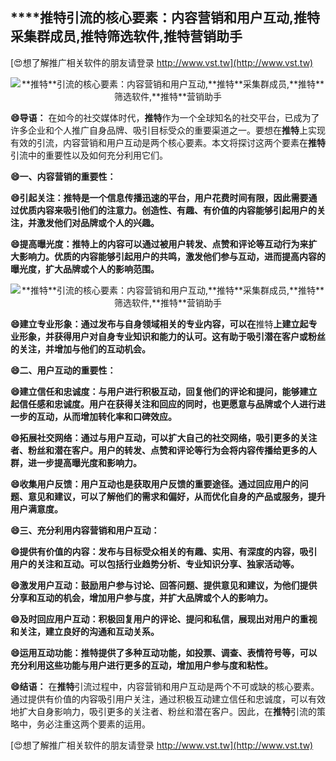 ## ****推特**引流的核心要素：内容营销和用户互动,**推特**采集群成员,**推特**筛选软件,**推特**营销助手**

[😍想了解推广相关软件的朋友请登录 http://www.vst.tw](http://www.vst.tw)

 <center><img src="https://vst.tw/MP4/tuiguang/png/2.png" alt="**推特**引流的核心要素：内容营销和用户互动,**推特**采集群成员,**推特**筛选软件,**推特**营销助手"></center>

**😄导语：**
在如今的社交媒体时代，**推特**作为一个全球知名的社交平台，已成为了许多企业和个人推广自身品牌、吸引目标受众的重要渠道之一。要想在**推特**上实现有效的引流，内容营销和用户互动是两个核心要素。本文将探讨这两个要素在**推特**引流中的重要性以及如何充分利用它们。

**😄一、内容营销的重要性：**

**😄引起关注：**推特**是一个信息传播迅速的平台，用户花费时间有限，因此需要通过优质内容来吸引他们的注意力。创造性、有趣、有价值的内容能够引起用户的关注，并激发他们对品牌或个人的兴趣。**

**😄提高曝光度：**推特**上的内容可以通过被用户转发、点赞和评论等互动行为来扩大影响力。优质的内容能够引起用户的共鸣，激发他们参与互动，进而提高内容的曝光度，扩大品牌或个人的影响范围。**

 <center><img src="https://vst.tw/MP4/tuiguang/png/3.png" alt="**推特**引流的核心要素：内容营销和用户互动,**推特**采集群成员,**推特**筛选软件,**推特**营销助手"></center>

**😄建立专业形象：通过发布与自身领域相关的专业内容，可以在**推特**上建立起专业形象，并获得用户对自身专业知识和能力的认可。这有助于吸引潜在客户或粉丝的关注，并增加与他们的互动机会。**

**😄二、用户互动的重要性：**

**😄建立信任和忠诚度：与用户进行积极互动，回复他们的评论和提问，能够建立起信任感和忠诚度。用户在获得关注和回应的同时，也更愿意与品牌或个人进行进一步的互动，从而增加转化率和口碑效应。**

**😄拓展社交网络：通过与用户互动，可以扩大自己的社交网络，吸引更多的关注者、粉丝和潜在客户。用户的转发、点赞和评论等行为会将内容传播给更多的人群，进一步提高曝光度和影响力。**

**😄收集用户反馈：用户互动也是获取用户反馈的重要途径。通过回应用户的问题、意见和建议，可以了解他们的需求和偏好，从而优化自身的产品或服务，提升用户满意度。**

**😄三、充分利用内容营销和用户互动：**

**😄提供有价值的内容：发布与目标受众相关的有趣、实用、有深度的内容，吸引用户的关注和互动。可以包括行业趋势分析、专业知识分享、独家活动等。**

**😄激发用户互动：鼓励用户参与讨论、回答问题、提供意见和建议，为他们提供分享和互动的机会，增加用户参与度，并扩大品牌或个人的影响力。**

**😄及时回应用户互动：积极回复用户的评论、提问和私信，展现出对用户的重视和关注，建立良好的沟通和互动关系。**

**😄运用互动功能：**推特**提供了多种互动功能，如投票、调查、表情符号等，可以充分利用这些功能与用户进行更多的互动，增加用户参与度和粘性。**

**😄结语：**
在**推特**引流过程中，内容营销和用户互动是两个不可或缺的核心要素。通过提供有价值的内容吸引用户关注，通过积极互动建立信任和忠诚度，可以有效地扩大自身影响力，吸引更多的关注者、粉丝和潜在客户。因此，在**推特**引流的策略中，务必注重这两个要素的运用。

[😍想了解推广相关软件的朋友请登录 http://www.vst.tw](http://www.vst.tw)



